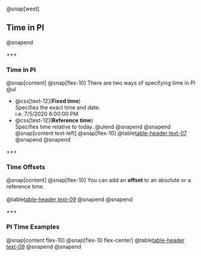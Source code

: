 @snap[west]
## Time in PI
@snapend

+++

### Time in PI
@snap[content]
@snap[flex-10]
There are two ways of specifying time in PI
@ul[](false)
- @css[text-12](**Fixed time**)<br>Specifies the exact time and date.<br>i.e. 7/5/2020 6:00:00 PM<br>
- @css[text-12](**Reference time**)<br>Specifies time relative to today.
@ulend
@snapend
@snapend
@snap[content text-left]
@snap[flex-10]
@table[table-header text-07](assets/data/pi-time-references.csv)
@snapend
@snapend

+++

### Time Offsets
@snap[content]
@snap[flex-10]
You can add an **offset** to an absolute or a reference time.<br><br>
@table[table-header text-09](assets/data/pi-time-offsets.csv)
@snapend
@snapend

+++
### PI Time Examples
@snap[content flex-10]
@snap[flex-10 flex-center]
@table[table-header text-09](assets/data/pi-time-examples.csv)
@snapend
@snapend